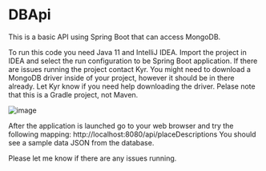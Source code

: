 # DBApi
 This is a basic API using Spring Boot that can access MongoDB. 
 
 To run this code you need Java 11 and IntelliJ IDEA. 
 Import the project in IDEA and select the run configuration to be Spring Boot application. If there are issues running the project contact Kyr. You might need to download a MongoDB driver inside of your project, however it should be in there already. Let Kyr know if you need help downloading the driver.
 Pelase note that this is a Gradle project, not Maven. 
 
 ![image](https://user-images.githubusercontent.com/90297717/133009369-723b6d58-47fe-476d-8958-7783b5b39645.png)

After the application is launched go to your web browser and try the following mapping: http://localhost:8080/api/placeDescriptions You should see a sample data JSON from the database.

Please let me know if there are any issues running.
